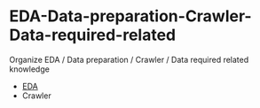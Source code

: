 # EDA-Data-preparation-Crawler-Data-required-related
Organize EDA / Data preparation / Crawler / Data required related knowledge
- [EDA](https://github.com/AbandonBlue/EDA-Data-preparation-Crawler-Data-required-related/tree/main/EDA)
- Crawler
